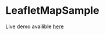 # LeafletMapSample

Live demo availible [here](http://rawgit.com/tym32167/LeafletMapSample/master/index.html)
